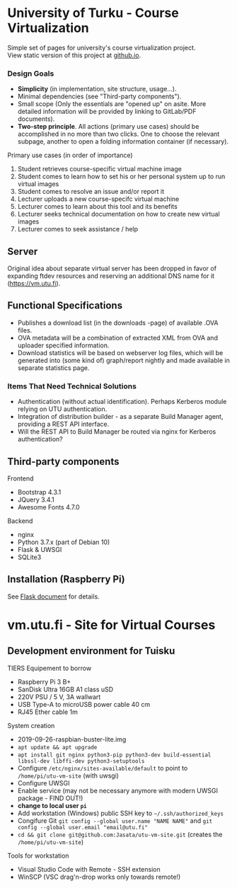 # University of Turku - Course Virtualization

Simple set of pages for university's course virtualization project.<br />
View static version of this project at [github.io](https://jasata.github.io/utu-vm-site/html/).

### Design Goals

 - **Simplicity** (in implementation, site structure, usage...).
 - Minimal dependencies (see "Third-party components").
 - Small scope (Only the essentials are "opened up" on asite. More detailed information will be provided by linking to GitLab/PDF documents).
 - **Two-step principle**. All actions (primary use cases) should be accomplished in no more than two clicks. One to choose the relevant subpage, another to open a folding information container (if necessary).
 
Primary use cases (in order of importance)
 1. Student retrieves course-specific virtual machine image
 2. Student comes to learn how to set his or her personal system up to run virtual images
 3. Student comes to resolve an issue and/or report it
 4. Lecturer uploads a new course-specifc virtual machine
 5. Lecturer comes to learn about this tool and its benefits
 6. Lecturer seeks technical documentation on how to create new virtual images
 7. Lecturer comes to seek assistance / help


## Server

Original idea about separate virtual server has been dropped in favor of expanding ftdev resources and reserving an additional DNS name for it (https://vm.utu.fi).

## Functional Specifications

 - Publishes a download list (in the downloads -page) of available .OVA files.
 - OVA metadata will be a combination of extracted XML from OVA and uploader specified information.
 - Download statistics will be based on webserver log files, which will be generated into (some kind of) graph/report nightly and made available in separate statistics page.

### Items That Need Technical Solutions
 - Authentication (without actual identification). Perhaps Kerberos module relying on UTU authentication.
 - Integration of distribution builder - as a separate Build Manager agent, providing a REST API interface.
- Will the REST API to Build Manager be routed via nginx for Kerberos authentication?

## Third-party components

Frontend
 - Bootstrap 4.3.1
 - JQuery 3.4.1
 - Awesome Fonts 4.7.0
 
Backend
 - nginx
 - Python 3.7.x (part of Debian 10)
 - Flask & UWSGI
 - SQLite3

## Installation (Raspberry Pi)

See [Flask document](Flask.md) for details.

# vm.utu.fi - Site for Virtual Courses

## Development environment for Tuisku

TIERS Equipement to borrow
  - Raspberry Pi 3 B+
  - SanDisk Ultra 16GB A1 class uSD
  - 220V PSU / 5 V, 3A wallwart
  - USB Type-A to microUSB power cable 40 cm
  - RJ45 Ether cable 1m
  
 System creation
  - 2019-09-26-raspbian-buster-lite.img
  - `apt update && apt upgrade`
  - `apt install git nginx python3-pip python3-dev build-essential libssl-dev libffi-dev python3-setuptools`
  - Configure `/etc/nginx/sites-available/default` to point to `/home/pi/utu-vm-site` (with uwsgi)
  - Configure UWSGI
  - Enable service (may not be necessary anymore with modern UWSGI package - FIND OUT!)
  - **change to local user `pi`**
  - Add workstation (Windows) public SSH key to `~/.ssh/authorized_keys`
  - Congifure Git `git config --global user.name "NAME NAME"` and `git config --global user.email "email@utu.fi"`
  - `cd && git clone git@github.com:Jasata/utu-vm-site.git` (creates the `/home/pi/utu-vm-site`)

Tools for workstation
  - Visual Studio Code with Remote - SSH extension
  - WinSCP (VSC drag'n-drop works only towards remote!)

